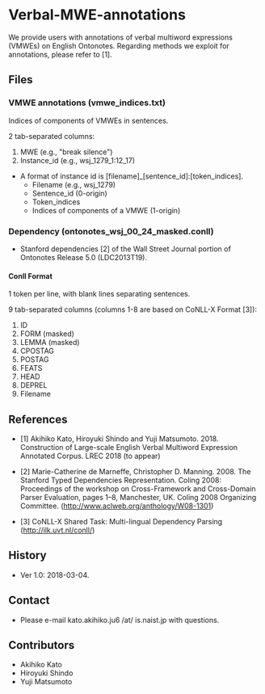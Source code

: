 # Verbal-MWE-annotations

We provide users with annotations of verbal multiword expressions (VMWEs) on English Ontonotes. Regarding methods we exploit for annotations, please refer to [1].

## Files

### VMWE annotations (vmwe_indices.txt)
Indices of components of VMWEs in sentences.

2 tab-separated columns:

1.  MWE (e.g., "break silence")
2.  Instance_id (e.g., wsj_1279_1:12_17)

 - A format of instance id is [filename]_[sentence_id]:[token_indices].
     - Filename (e.g., wsj_1279)
     - Sentence_id (0-origin)
     - Token_indices
     - Indices of components of a VMWE (1-origin)

### Dependency (ontonotes_wsj_00_24_masked.conll)
- Stanford dependencies [2] of the Wall Street Journal portion of Ontonotes Release 5.0 (LDC2013T19).

#### Conll Format
1 token per line, with blank lines separating sentences.

9 tab-separated columns (columns 1-8 are based on CoNLL-X Format [3]):

1.  ID
2.  FORM (masked)
3.  LEMMA (masked)
4.  CPOSTAG
5.  POSTAG
6.  FEATS
7.  HEAD
8.  DEPREL
9.  Filename

## References
- [1] Akihiko Kato, Hiroyuki Shindo and Yuji Matsumoto. 2018. Construction of Large-scale English Verbal Multiword Expression Annotated Corpus. LREC 2018 (to appear)

- [2] Marie-Catherine de Marneffe, Christopher D. Manning. 2008. The Stanford Typed Dependencies Representation. Coling 2008: Proceedings of the workshop on Cross-Framework and Cross-Domain Parser Evaluation, pages 1–8, Manchester, UK. Coling 2008 Organizing Committee.
(http://www.aclweb.org/anthology/W08-1301)

- [3] CoNLL-X Shared Task: Multi-lingual Dependency Parsing (http://ilk.uvt.nl/conll/)

## History
  - Ver 1.0: 2018-03-04.

## Contact
- Please e-mail kato.akihiko.ju6 /at/ is.naist.jp with questions.

## Contributors
- Akihiko Kato
- Hiroyuki Shindo
- Yuji Matsumoto
